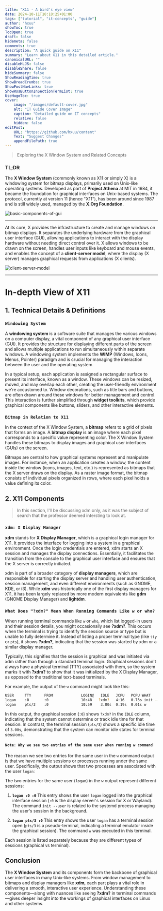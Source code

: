 ```yaml
---
title: "X11 - A bird's eye view"
date: 2024-10-11T10:10:25+01:00
tags: ["tutorial", "it-concepts", "guide"]
author: "hxuu"
showToc: true
TocOpen: true
draft: false
hidemeta: false
comments: true
description: "A quick guide on X11"
summary: "Learn about X11 in this detailed article."
canonicalURL: ""
disableHLJS: false
disableShare: false
hideSummary: false
ShowReadingTime: true
ShowBreadCrumbs: true
ShowPostNavLinks: true
ShowRssButtonInSectionTermList: true
UseHugoToc: true
cover:
    image: "/images/default-cover.jpg"
    alt: "IT Guide Cover Image"
    caption: "Detailed guide on IT concepts"
    relative: false
    hidden: false
editPost:
    URL: "https://github.com/hxuu/content"
    Text: "Suggest Changes"
    appendFilePath: true
---
```


> Exploring the X Window System and Related Concepts

### TL;DR

The **X Window System** (commonly known as X11 or simply X) is a windowing system for bitmap displays, primarily used on Unix-like operating systems. Developed as part of **Project Athena** at MIT in 1984, it became the foundation for graphical interfaces on Unix-based systems. The protocol, currently at version 11 (hence "X11"), has been around since 1987 and is still widely used, managed by the **X.Org Foundation**.


![basic-components-of-gui](/blog/images/2024-10-11-11-57-58.png)

---

At its core, X provides the infrastructure to create and manage windows on bitmap displays. It separates the underlying hardware from the graphical user interface (GUI), allowing applications to interact with the display hardware without needing direct control over it. X allows windows to be drawn on the screen, handles user inputs like keyboard and mouse events, and enables the concept of a **client-server model**, where the display (X server) manages graphical requests from applications (X clients).


![client-server-model](/blog/images/2024-10-11-11-59-55.png)

---

# In-depth View of X11

## 1. Technical Details & Definitions

### `Windowing System`

A **windowing system** is a software suite that manages the various windows on a computer display, a vital component of any graphical user interface (GUI). It provides the structure for displaying different parts of the screen and allows multiple applications to run simultaneously within separate windows. A windowing system implements the **WIMP** (Windows, Icons, Menus, Pointer) paradigm and is crucial for managing the interaction between the user and the operating system.

In a typical setup, each application is assigned a rectangular surface to present its interface, known as a window. These windows can be resized, moved, and may overlap each other, creating the user-friendly environment we're accustomed to. Window decorations, such as title bars and buttons, are often drawn around these windows for better management and control. This interaction is further simplified through **widget toolkits**, which provide graphical components like buttons, sliders, and other interactive elements.

### `Bitmap in Relation to X11`

In the context of the X Window System, a **bitmap** refers to a grid of pixels that forms an image. A **bitmap display** is an image where each pixel corresponds to a specific value representing color. The X Window System handles these bitmaps to display images and graphical user interfaces (GUIs) on the screen.

Bitmaps are central to how graphical systems represent and manipulate images. For instance, when an application creates a window, the content inside the window (icons, images, text, etc.) is represented as bitmaps that the X server draws on the display. As a raster image format, the bitmap consists of individual pixels organized in rows, where each pixel holds a value defining its color.


## 2. X11 Components

> In this section, I'll be discussing xdm only, as it was the subject of search
that the professor deemed intersting to look at.


### `xdm: X Display Manager`

**xdm** stands for **X Display Manager**, which is a graphical login manager for X11. It provides the interface for logging into a system in a graphical environment. Once the login credentials are entered, xdm starts an X session and manages the display connections. Essentially, it facilitates the transition from the console to the graphical user interface and ensures that the X server is correctly initiated.

xdm is part of a broader category of **display managers**, which are responsible for starting the display server and handling user authentication, session management, and even different environments (such as GNOME, KDE, or i3). While **xdm** was historically one of the first display managers for X11, it has been largely replaced by more modern equivalents like **gdm** (GNOME Display Manager) and **lightdm**.

### `What Does "?xdm?" Mean When Running Commands Like w or who?`

When running terminal commands like `w` or `who`, which list logged-in users and their session details, you might occasionally see **?xdm?**. This occurs when the terminal is trying to identify the session source or type but is unable to fully determine it. Instead of listing a proper terminal type (like `tty` or `pts`), it shows **?xdm?**, indicating that the session was started by xdm or a similar display manager.

Typically, this signifies that the session is graphical and was initiated via xdm rather than through a standard terminal login. Graphical sessions don't always have a physical terminal (TTY) associated with them, so the system marks it with **?xdm?** to show that it was initialized by the X Display Manager, as opposed to the traditional text-based terminals.

For example, the output of the `w` command might look like this:

```bash
USER     TTY      FROM             LOGIN@   IDLE   JCPU   PCPU WHAT
logan    :0       :0               10:48   ?xdm?   4:16   0.73s init --user
logan    pts/3    :0               10:59    3.00s  0.19s  0.01s w
```

In this output, the graphical session (`:0`) shows `?xdm?` in the `IDLE` column, indicating that the system cannot determine or track idle time for that session. In contrast, the terminal session (`pts/3`) shows a specific idle time of `3.00s`, demonstrating that the system can monitor idle states for terminal sessions.

#### `Note: Why we see two entries of the same user when running w command`

The reason we see two entries for the same user in the `w` command output is that we have multiple sessions or processes running under the same user. Specifically, the output shows that two processes are associated with the user `logan`:

The two entries for the same user (`logan`) in the `w` output represent different sessions:

1. **`logan :0 :0`**
   This entry shows the user `logan` logged into the graphical interface session (`:0` is the display server's session for X or Wayland). The command `init --user` is related to the systemd process managing the user's session in the background.

2. **`logan pts/3 :0`**
   This entry shows the user `logan` has a terminal session open (`pts/3` is a pseudo-terminal, indicating a terminal emulator inside the graphical session). The command `w` was executed in this terminal.

Each session is listed separately because they are different types of sessions (graphical vs terminal).


## Conclusion

The **X Window System** and its components form the backbone of graphical user interfaces in many Unix-like systems. From window management to bitmaps and display managers like **xdm**, each part plays a vital role in delivering a smooth, interactive user experience. Understanding these components—along with nuances like seeing **?xdm?** in terminal commands—gives deeper insight into the workings of graphical interfaces on Linux and other systems.
